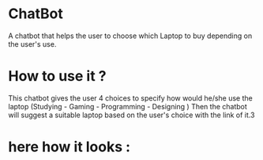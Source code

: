 # ChatBot
 A chatbot that helps the user to choose which Laptop to buy depending on the user's use.
# How to use it ? 
This chatbot gives the user 4 choices to specify how would he/she use the laptop (Studying - Gaming - Programming - Designing ) 
Then the chatbot will suggest a suitable laptop based on the user's choice with the link of it.3

# here how it looks : 


